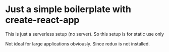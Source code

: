 # Just a simple boilerplate with create-react-app

This is just a serverless setup (no server). So this setup is for static use only

Not ideal for large applications obviously. Since redux is not installed.
